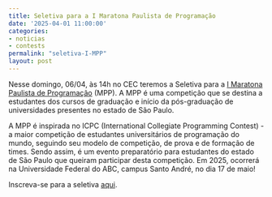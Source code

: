 ```yaml
---
title: Seletiva para a I Maratona Paulista de Programação
date: '2025-04-01 11:00:00'
categories:
- noticias
- contests
permalink: "seletiva-I-MPP"
layout: post
---
```


Nesse domingo, 06/04, às 14h no CEC teremos a Seletiva para a [I Maratona Paulista de Programação](https://maratonapaulista.sbc.org.br/) (MPP). A MPP é uma competição que se destina a estudantes dos cursos de graduação e início da pós-graduação de universidades presentes no estado de São Paulo.

A MPP é inspirada no ICPC (International Collegiate Programming Contest) - a maior competição de estudantes universitários de programação do mundo, seguindo seu modelo de competição, de prova e de formação de times. Sendo assim, é um evento preparatório para estudantes do estado de São Paulo que queiram participar desta competição. Em 2025, ocorrerá na Universidade Federal do ABC, campus Santo André, no dia 17 de maio!

Inscreva-se para a seletiva [aqui](https://forms.gle/Raq58KPE9EcaxyEK8).
